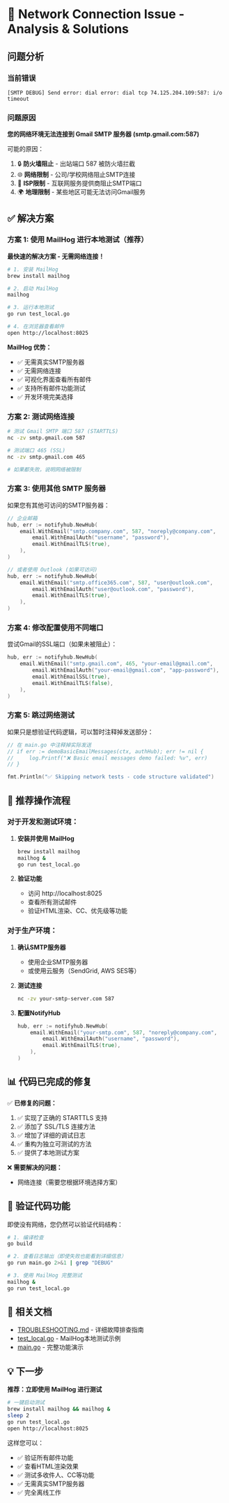 # 🔧 Network Connection Issue - Analysis & Solutions

## 问题分析

### 当前错误
```
[SMTP DEBUG] Send error: dial error: dial tcp 74.125.204.109:587: i/o timeout
```

### 问题原因
**您的网络环境无法连接到 Gmail SMTP 服务器 (smtp.gmail.com:587)**

可能的原因：
1. 🔒 **防火墙阻止** - 出站端口 587 被防火墙拦截
2. 🌐 **网络限制** - 公司/学校网络阻止SMTP连接
3. 🚫 **ISP限制** - 互联网服务提供商阻止SMTP端口
4. 🌍 **地理限制** - 某些地区可能无法访问Gmail服务

## ✅ 解决方案

### 方案 1: 使用 MailHog 进行本地测试（推荐）

**最快速的解决方案 - 无需网络连接！**

```bash
# 1. 安装 MailHog
brew install mailhog

# 2. 启动 MailHog
mailhog

# 3. 运行本地测试
go run test_local.go

# 4. 在浏览器查看邮件
open http://localhost:8025
```

**MailHog 优势：**
- ✅ 无需真实SMTP服务器
- ✅ 无需网络连接
- ✅ 可视化界面查看所有邮件
- ✅ 支持所有邮件功能测试
- ✅ 开发环境完美选择

### 方案 2: 测试网络连接

```bash
# 测试 Gmail SMTP 端口 587 (STARTTLS)
nc -zv smtp.gmail.com 587

# 测试端口 465 (SSL)
nc -zv smtp.gmail.com 465

# 如果都失败，说明网络被限制
```

### 方案 3: 使用其他 SMTP 服务器

如果您有其他可访问的SMTP服务器：

```go
// 企业邮箱
hub, err := notifyhub.NewHub(
    email.WithEmail("smtp.company.com", 587, "noreply@company.com",
        email.WithEmailAuth("username", "password"),
        email.WithEmailTLS(true),
    ),
)

// 或者使用 Outlook (如果可访问)
hub, err := notifyhub.NewHub(
    email.WithEmail("smtp.office365.com", 587, "user@outlook.com",
        email.WithEmailAuth("user@outlook.com", "password"),
        email.WithEmailTLS(true),
    ),
)
```

### 方案 4: 修改配置使用不同端口

尝试Gmail的SSL端口（如果未被阻止）：

```go
hub, err := notifyhub.NewHub(
    email.WithEmail("smtp.gmail.com", 465, "your-email@gmail.com",
        email.WithEmailAuth("your-email@gmail.com", "app-password"),
        email.WithEmailSSL(true),
        email.WithEmailTLS(false),
    ),
)
```

### 方案 5: 跳过网络测试

如果只是想验证代码逻辑，可以暂时注释掉发送部分：

```go
// 在 main.go 中注释掉实际发送
// if err := demoBasicEmailMessages(ctx, authHub); err != nil {
//     log.Printf("❌ Basic email messages demo failed: %v", err)
// }

fmt.Println("✅ Skipping network tests - code structure validated")
```

## 🎯 推荐操作流程

### 对于开发和测试环境：

1. **安装并使用 MailHog**
   ```bash
   brew install mailhog
   mailhog &
   go run test_local.go
   ```

2. **验证功能**
   - 访问 http://localhost:8025
   - 查看所有测试邮件
   - 验证HTML渲染、CC、优先级等功能

### 对于生产环境：

1. **确认SMTP服务器**
   - 使用企业SMTP服务器
   - 或使用云服务（SendGrid, AWS SES等）

2. **测试连接**
   ```bash
   nc -zv your-smtp-server.com 587
   ```

3. **配置NotifyHub**
   ```go
   hub, err := notifyhub.NewHub(
       email.WithEmail("your-smtp.com", 587, "noreply@company.com",
           email.WithEmailAuth("username", "password"),
           email.WithEmailTLS(true),
       ),
   )
   ```

## 📊 代码已完成的修复

✅ **已修复的问题：**
1. ✅ 实现了正确的 STARTTLS 支持
2. ✅ 添加了 SSL/TLS 连接方法
3. ✅ 增加了详细的调试日志
4. ✅ 重构为独立可测试的方法
5. ✅ 提供了本地测试方案

❌ **需要解决的问题：**
- 网络连接（需要您根据环境选择方案）

## 📝 验证代码功能

即使没有网络，您仍然可以验证代码结构：

```bash
# 1. 编译检查
go build

# 2. 查看日志输出（即使失败也能看到详细信息）
go run main.go 2>&1 | grep "DEBUG"

# 3. 使用 MailHog 完整测试
mailhog &
go run test_local.go
```

## 🔗 相关文档

- [TROUBLESHOOTING.md](./TROUBLESHOOTING.md) - 详细故障排查指南
- [test_local.go](./test_local.go) - MailHog本地测试示例
- [main.go](./main.go) - 完整功能演示

## 💡 下一步

**推荐：立即使用 MailHog 进行测试**

```bash
# 一键启动测试
brew install mailhog && mailhog &
sleep 2
go run test_local.go
open http://localhost:8025
```

这样您可以：
- ✅ 验证所有邮件功能
- ✅ 查看HTML渲染效果
- ✅ 测试多收件人、CC等功能
- ✅ 无需真实SMTP服务器
- ✅ 完全离线工作